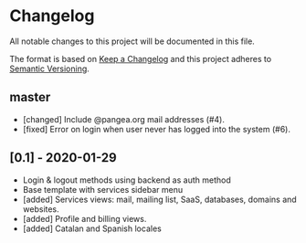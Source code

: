 # Changelog
All notable changes to this project will be documented in this file.

The format is based on [Keep a Changelog](http://keepachangelog.com/en/1.0.0/)
and this project adheres to [Semantic Versioning](http://semver.org/spec/v2.0.0.html).

## master
- [changed] Include @pangea.org mail addresses (#4).
- [fixed] Error on login when user never has logged into the system (#6).

## [0.1] - 2020-01-29
- Login & logout methods using backend as auth method
- Base template with services sidebar menu
- [added] Services views: mail, mailing list, SaaS, databases, domains and websites.
- [added] Profile and billing views.
- [added] Catalan and Spanish locales
